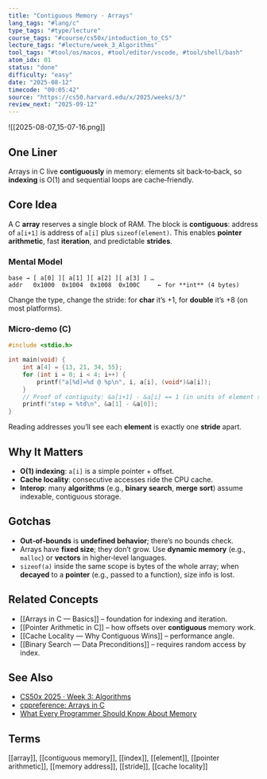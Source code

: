 ```yaml
---
title: "Contiguous Memory · Arrays"  
lang_tags: "#lang/c"
type_tags: "#type/lecture"
course_tags: "#course/cs50x/intoduction_to_CS"
lecture_tags: "#lecture/week_3_Algorithms"
tool_tags: "#tool/os/macos, #tool/editor/vscode, #tool/shell/bash"
atom_idx: 01
status: "done"
difficulty: "easy"
date: "2025-08-12"
timecode: "00:05:42"
source: "https://cs50.harvard.edu/x/2025/weeks/3/"
review_next: "2025-09-12"
---
```

![[2025-08-07_15-07-16.png]]


## One Liner
Arrays in C live **contiguously** in memory: elements sit back‑to‑back, so **indexing** is O(1) and sequential loops are cache‑friendly.

## Core Idea
A C **array** reserves a single block of RAM. The block is **contiguous**: address of `a[i+1]` is address of `a[i]` plus `sizeof(element)`. This enables **pointer arithmetic**, fast **iteration**, and predictable **strides**.

### Mental Model
```
base → [ a[0] ][ a[1] ][ a[2] ][ a[3] ] …
addr   0x1000  0x1004  0x1008  0x100C     ← for **int** (4 bytes)
```
Change the type, change the stride: for **char** it’s +1, for **double** it’s +8 (on most platforms).

### Micro‑demo (C)
```c
#include <stdio.h>

int main(void) {
    int a[4] = {13, 21, 34, 55};
    for (int i = 0; i < 4; i++) {
        printf("a[%d]=%d @ %p\n", i, a[i], (void*)&a[i]);
    }
    // Proof of contiguity: &a[i+1] - &a[i] == 1 (in units of element size)
    printf("step = %td\n", &a[1] - &a[0]);
}
```
Reading addresses you’ll see each **element** is exactly one **stride** apart.

## Why It Matters
- **O(1) indexing**: `a[i]` is a simple pointer + offset.
- **Cache locality**: consecutive accesses ride the CPU cache.
- **Interop**: many **algorithms** (e.g., **binary search**, **merge sort**) assume indexable, contiguous storage.

## Gotchas
- **Out‑of‑bounds** is **undefined behavior**; there’s no bounds check.
- Arrays have **fixed size**; they don’t grow. Use **dynamic memory** (e.g., `malloc`) or **vectors** in higher‑level languages.
- `sizeof(a)` inside the same scope is bytes of the whole array; when **decayed** to a **pointer** (e.g., passed to a function), size info is lost.

## Related Concepts
- [[Arrays in C — Basics]] – foundation for indexing and iteration.
- [[Pointer Arithmetic in C]] – how offsets over **contiguous** memory work.
- [[Cache Locality — Why Contiguous Wins]] – performance angle.
- [[Binary Search — Data Preconditions]] – requires random access by index.

## See Also
- [CS50x 2025 · Week 3: Algorithms](https://cs50.harvard.edu/x/2025/weeks/3/)
- [cppreference: Arrays in C](https://en.cppreference.com/w/c/language/array)
- [What Every Programmer Should Know About Memory](https://people.freebsd.org/~lstewart/articles/cpumemory.pdf)

## Terms
[[array]], [[contiguous memory]], [[index]], [[element]], [[pointer arithmetic]], [[memory address]], [[stride]], [[cache locality]]
